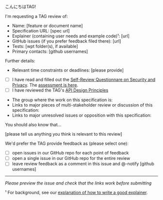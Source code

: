 こんにちはTAG!

I'm requesting a TAG review of:

  - Name: [feature or document name]
  - Specification URL: [spec url]
  - Explainer (containing user needs and example code)¹: [url]
  - GitHub issues (if you prefer feedback filed there): [url]
  - Tests: [wpt folder(s), if available]
  - Primary contacts: [github usernames]

Further details:

  - Relevant time constraints or deadlines: [please provide]
  - [ ] I have read and filled out the [Self-Review Questionnare on Security and Privacy](https://www.w3.org/TR/security-privacy-questionnaire/). The [assessment is here](url).
  - [ ] I have reviewed the TAG's [API Design Principles](https://w3ctag.github.io/design-principles/)
  - The group where the work on this specification is:
  - Links to major pieces of multi-stakeholder review or discussion of this specification: 
  - Links to major unresolved issues or opposition with this specification:

You should also know that...

[please tell us anything you think is relevant to this review]

We'd prefer the TAG provide feedback as (please select one):

  - [ ] open issues in our GitHub repo for each point of feedback
  - [ ] open a single issue in our GitHub repo for the entire review
  - [ ] leave review feedback as a comment in this issue and @-notify [github usernames]

--------------------------

_Please preview the issue and check that the links work before submitting_

¹ For background, see our [explanation of how to write a good explainer](https://w3ctag.github.io/explainers).
